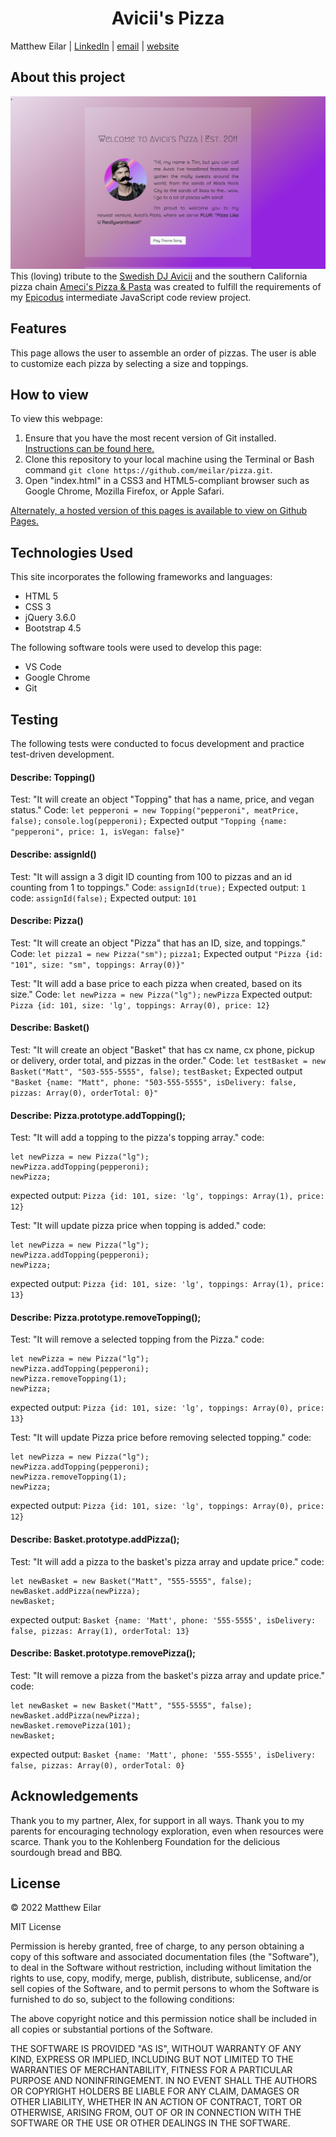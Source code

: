 <h1 align="center">Avicii's Pizza</h1>

Matthew Eilar | [LinkedIn](https://www.linkedin.com/in/eilar-503/) | [email](mailto:<meilar@gmail.com>) | [website](http://www.mattheweilar.com)

## About this project
![screenshot of project](./img/avicii_screenshot.jpeg)
 This (loving) tribute to the [Swedish DJ Avicii](https://en.wikipedia.org/wiki/Avicii) and the southern California pizza chain [Ameci's Pizza & Pasta](https://en.wikipedia.org/wiki/Avicii) was created to fulfill the requirements of my [Epicodus](www.epicodus.com) intermediate JavaScript code review project.

## Features
This page allows the user to assemble an order of pizzas. The user is able to customize each pizza by selecting a size and toppings. 

## How to view

To view this webpage:

1. Ensure that you have the most recent version of Git installed. [Instructions can be found here.](https://github.com/git-guides/install-git) 
1. Clone this repository to your local machine using the Terminal or Bash command `git clone https://github.com/meilar/pizza.git`.
2. Open "index.html" in a CSS3 and HTML5-compliant browser such as Google Chrome, Mozilla Firefox, or Apple Safari.

[Alternately, a hosted version of this pages is available to view on Github Pages.](https://meilar.github.io/avicii-pizza)

## Technologies Used

This site incorporates the following frameworks and languages:

- HTML 5
- CSS 3
- jQuery 3.6.0
- Bootstrap 4.5

The following software tools were used to develop this page:

- VS Code
- Google Chrome
- Git

## Testing
The following tests were conducted to focus development and practice test-driven development.

#### Describe: Topping()
Test: "It will create an object "Topping" that has a name, price, and vegan status."
Code: `let pepperoni = new Topping("pepperoni", meatPrice, false);`
`console.log(pepperoni);`
Expected output `"Topping {name: "pepperoni", price: 1, isVegan: false}"`

#### Describe: assignId()
Test: "It will assign a 3 digit ID counting from 100 to pizzas and an id counting from 1 to toppings."
Code: `assignId(true);`
Expected output: `1`
code: `assignId(false);`
Expected output: `101` 

#### Describe: Pizza()
Test: "It will create an object "Pizza" that has an ID, size, and toppings."
Code: `let pizza1 = new Pizza("sm");`
`pizza1;`
Expected output `"Pizza {id: "101", size: "sm", toppings: Array(0)}"`

Test: "It will add a base price to each pizza when created, based on its size."
Code: `let newPizza = new Pizza("lg");`
`newPizza`
Expected output: `Pizza {id: 101, size: 'lg', toppings: Array(0), price: 12}`

#### Describe: Basket()
Test: "It will create an object "Basket" that has cx name, cx phone, pickup or delivery, order total, and pizzas in the order."
Code: `let testBasket = new Basket("Matt", "503-555-5555", false);`
`testBasket;`
Expected output `"Basket {name: "Matt", phone: "503-555-5555", isDelivery: false, pizzas: Array(0), orderTotal: 0}"`

#### Describe: Pizza.prototype.addTopping();
Test: "It will add a topping to the pizza's topping array."
code: 
```
let newPizza = new Pizza("lg");
newPizza.addTopping(pepperoni);
newPizza;
```
expected output: `Pizza {id: 101, size: 'lg', toppings: Array(1), price: 12}`

Test: "It will update pizza price when topping is added."
code: 
```
let newPizza = new Pizza("lg");
newPizza.addTopping(pepperoni);
newPizza;
```
expected output: `Pizza {id: 101, size: 'lg', toppings: Array(1), price: 13}`

#### Describe: Pizza.prototype.removeTopping();
Test: "It will remove a selected topping from the Pizza."
code: 
```
let newPizza = new Pizza("lg");
newPizza.addTopping(pepperoni);
newPizza.removeTopping(1);
newPizza;
```
expected output: `Pizza {id: 101, size: 'lg', toppings: Array(0), price: 13}`

Test: "It will update Pizza price before removing selected topping."
code: 
```
let newPizza = new Pizza("lg");
newPizza.addTopping(pepperoni);
newPizza.removeTopping(1);
newPizza;
```
expected output: `Pizza {id: 101, size: 'lg', toppings: Array(0), price: 12}`

#### Describe: Basket.prototype.addPizza();
Test: "It will add a pizza to the basket's pizza array and update price."
code: 
```
let newBasket = new Basket("Matt", "555-5555", false);
newBasket.addPizza(newPizza);
newBasket;
```
expected output: `Basket {name: 'Matt', phone: '555-5555', isDelivery: false, pizzas: Array(1), orderTotal: 13}`

#### Describe: Basket.prototype.removePizza();
Test: "It will remove a pizza from the basket's pizza array and update price."
code: 
```
let newBasket = new Basket("Matt", "555-5555", false);
newBasket.addPizza(newPizza);
newBasket.removePizza(101);
newBasket;
```
expected output: `Basket {name: 'Matt', phone: '555-5555', isDelivery: false, pizzas: Array(0), orderTotal: 0}`

## Acknowledgements

Thank you to my partner, Alex, for support in all ways. Thank you to my parents for encouraging technology exploration, even when resources were scarce. Thank you to the Kohlenberg Foundation for the delicious sourdough bread and BBQ.

## License 

© 2022 Matthew Eilar

MIT License

Permission is hereby granted, free of charge, to any person obtaining a copy
of this software and associated documentation files (the "Software"), to deal
in the Software without restriction, including without limitation the rights
to use, copy, modify, merge, publish, distribute, sublicense, and/or sell
copies of the Software, and to permit persons to whom the Software is
furnished to do so, subject to the following conditions:

The above copyright notice and this permission notice shall be included in all
copies or substantial portions of the Software.

THE SOFTWARE IS PROVIDED "AS IS", WITHOUT WARRANTY OF ANY KIND, EXPRESS OR
IMPLIED, INCLUDING BUT NOT LIMITED TO THE WARRANTIES OF MERCHANTABILITY,
FITNESS FOR A PARTICULAR PURPOSE AND NONINFRINGEMENT. IN NO EVENT SHALL THE
AUTHORS OR COPYRIGHT HOLDERS BE LIABLE FOR ANY CLAIM, DAMAGES OR OTHER
LIABILITY, WHETHER IN AN ACTION OF CONTRACT, TORT OR OTHERWISE, ARISING FROM,
OUT OF OR IN CONNECTION WITH THE SOFTWARE OR THE USE OR OTHER DEALINGS IN THE
SOFTWARE.
